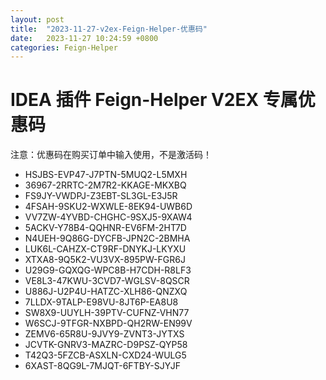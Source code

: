 ```yaml
---
layout: post
title:  "2023-11-27-v2ex-Feign-Helper-优惠码"
date:   2023-11-27 10:24:59 +0800
categories: Feign-Helper
---
```


# IDEA 插件 Feign-Helper V2EX 专属优惠码

注意：优惠码在购买订单中输入使用，不是激活码！

- HSJBS-EVP47-J7PTN-5MUQ2-L5MXH
- 36967-2RRTC-2M7R2-KKAGE-MKXBQ
- FS9JY-VWDPJ-Z3EBT-SL3GL-E3J5R
- 4FSAH-9SKU2-WXWLE-8EK94-UWB6D
- VV7ZW-4YVBD-CHGHC-9SXJ5-9XAW4
- 5ACKV-Y78B4-QQHNR-EV6FM-2HT7D
- N4UEH-9Q86G-DYCFB-JPN2C-2BMHA
- LUK6L-CAHZX-CT9RF-DNYKJ-LKYXU
- XTXA8-9Q5K2-VU3VX-895PW-FGR6J
- U29G9-GQXQG-WPC8B-H7CDH-R8LF3
- VE8L3-47KWU-3CVD7-WGLSV-8QSCR
- U886J-U2P4U-HATZC-XLH86-QNZXQ
- 7LLDX-9TALP-E98VU-8JT6P-EA8U8
- SW8X9-UUYLH-39PTV-CUFNZ-VHN77
- W6SCJ-9TFGR-NXBPD-QH2RW-EN99V
- ZEMV6-65R8U-9JVY9-ZVNT3-JYTXS
- JCVTK-GNRV3-MAZRC-D9PSZ-QYP58
- T42Q3-5FZCB-ASXLN-CXD24-WULG5
- 6XAST-8QG9L-7MJQT-6FTBY-SJYJF
